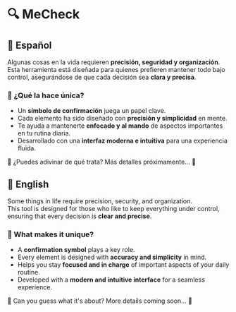 
 # 🔍 MeCheck  
 
 ## 🚀 Español  
 Algunas cosas en la vida requieren **precisión, seguridad y organización**.  
 Esta herramienta está diseñada para quienes prefieren mantener todo bajo control, asegurándose de que cada decisión sea **clara y 
 precisa**.  
 
 ### 🔑 ¿Qué la hace única?  
 - Un **símbolo de confirmación** juega un papel clave.  
 - Cada elemento ha sido diseñado con **precisión y simplicidad** en mente.  
 - Te ayuda a mantenerte **enfocado y al mando** de aspectos importantes en tu rutina diaria.  
 - Desarrollado con una **interfaz moderna e intuitiva** para una experiencia fluida.  
 
 👀 ¿Puedes adivinar de qué trata? Más detalles próximamente... 🚀  
 
 
 ## 🚀 English  
 
 Some things in life require precision, security, and organization.  
 This tool is designed for those who like to keep everything under control, ensuring that every decision is **clear and precise**.  
 
 ### 🔑 What makes it unique?  
 - A **confirmation symbol** plays a key role.  
 - Every element is designed with **accuracy and simplicity** in mind.  
 - Helps you stay **focused and in charge** of important aspects of your daily routine.  
 - Developed with a **modern and intuitive interface** for a seamless experience.  
 
 👀 Can you guess what it's about? More details coming soon... 🚀  
 
